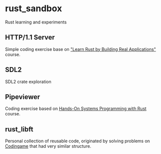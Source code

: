 # rust_sandbox
Rust learning and experiments

## HTTP/1.1 Server
Simple coding exercise base on ["Learn Rust by Building Real Applications"](https://www.udemy.com/course/rust-fundamentals/) course.

## SDL2
SDL2 crate exploration

## Pipeviewer
Coding exercise based on [Hands-On Systems Programming with Rust](https://www.udemy.com/share/103ZwMCEEcd1lQQHQ=/) course.

## rust_libft
Personal collection of reusable code, originated by solving problems on [Codingame](codingame.com) that had very similar structure.
